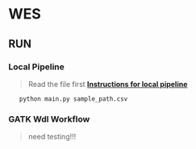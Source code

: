 # WES

## RUN

### Local Pipeline
> Read the file first **[Instructions for local pipeline](local-luigi-workflow/README.md)**

```
   python main.py sample_path.csv
```


### GATK Wdl Workflow

> need testing!!!
